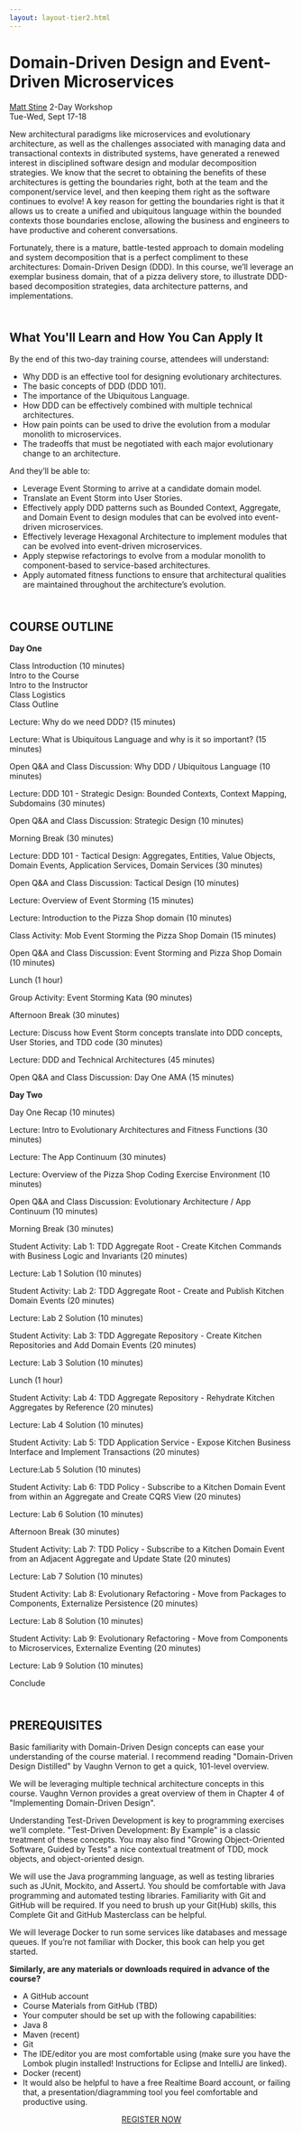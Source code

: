 ```yaml
---
layout: layout-tier2.html
---
```

<div class="container section workshop-single-page">
    <!-- begin workshop element -->
    <div class="row">
      <div class="col-xs-12 col-sm-2">
            <div class="speaker-container">
                <a href="../speakers/matt-stine.html"><div class="speaker-img matt-stine keep-color"></div></a>
                </div>
            </div>
            <div class="col-xs-12 col-sm-8 content">
                <h1 class="section-header">Domain-Driven Design and Event-Driven Microservices</h1>
                <span class="speaker-name"><a href="../speakers/matt-stine.html">Matt Stine</a></span>
                <span class="duration">2-Day Workshop<br>Tue-Wed, Sept 17-18</span>
                <p class="copy">New architectural paradigms like microservices and evolutionary architecture, as well as the challenges associated with managing data and transactional contexts in distributed systems, have generated a renewed interest in disciplined software design and modular decomposition strategies. We know that the secret to obtaining the benefits of these architectures is getting the boundaries right, both at the team and the component/service level, and then keeping them right as the software continues to evolve! A key reason for getting the boundaries right is that it allows us to create a unified and ubiquitous language within the bounded contexts those boundaries enclose, allowing the business and engineers to have productive and coherent conversations.</p>
                <p class="copy">Fortunately, there is a mature, battle-tested approach to domain modeling and system decomposition that is a perfect compliment to these architectures: Domain-Driven Design (DDD). In this course, we’ll leverage an exemplar business domain, that of a pizza delivery store, to illustrate DDD-based decomposition strategies, data architecture patterns, and implementations.</p>
                <img src="../img/workshop/Workshop-Matt-Stine-3.jpg" class="speaker--workshop-content-img" alt="" style="margin-bottom: 10px">
                <h2 class="speaker-subheader">What You'll Learn and How You Can Apply It</h2>
                <p class="copy">By the end of this two-day training course, attendees will understand:</p>
                <ul>
                    <li>Why DDD is an effective tool for designing evolutionary architectures.</li>
                    <li>The basic concepts of DDD (DDD 101).</li>
                    <li>The importance of the Ubiquitous Language.</li>
                    <li>How DDD can be effectively combined with multiple technical architectures.</li>
                    <li>How pain points can be used to drive the evolution from a modular monolith to microservices.</li>
                    <li>The tradeoffs that must be negotiated with each major evolutionary change to an architecture.</li>
                </ul>
                <p class="copy">And they’ll be able to:</p>
                <ul>
                    <li>Leverage Event Storming to arrive at a candidate domain model.</li>
                    <li>Translate an Event Storm into User Stories.</li>
                    <li>Effectively apply DDD patterns such as Bounded Context, Aggregate, and Domain Event to design modules that can be evolved into event-driven microservices.</li>
                    <li>Effectively leverage Hexagonal Architecture to implement modules that can be evolved into event-driven microservices.</li>
                    <li>Apply stepwise refactorings to evolve from a modular monolith to component-based to service-based architectures.</li>
                    <li>Apply automated fitness functions to ensure that architectural qualities are maintained throughout the architecture’s evolution.</li>
                </ul>
                <img src="../img/workshop/Workshop-Matt-Stine-2.jpg" class="speaker--workshop-content-img" alt="" style="margin-bottom: 10px">
                <h2 class="speaker-subheader">COURSE OUTLINE</h2>
                <p class="copy"><strong>Day One</strong></p>
                <p class="copy">Class Introduction (10 minutes)<br>
                Intro to the Course<br>
                Intro to the Instructor<br>
                Class Logistics<br>
                Class Outline</p>
                <p class="copy">Lecture: Why do we need DDD? (15 minutes)</p>
                <p class="copy">Lecture: What is Ubiquitous Language and why is it so important? (15 minutes)</p>
                <p class="copy">Open Q&A and Class Discussion: Why DDD / Ubiquitous Language (10 minutes)</p>
                <p class="copy">Lecture: DDD 101 - Strategic Design: Bounded Contexts, Context Mapping, Subdomains (30 minutes)</p>
                <p class="copy">Open Q&A and Class Discussion: Strategic Design (10 minutes)</p>
                <p class="copy">Morning Break (30 minutes)</p>
                <p class="copy">Lecture: DDD 101 - Tactical Design: Aggregates, Entities, Value Objects, Domain Events, Application Services, Domain Services (30 minutes)</p>
                <p class="copy">Open Q&A and Class Discussion: Tactical Design (10 minutes)</p>
                <p class="copy">Lecture: Overview of Event Storming (15 minutes)</p>
                <p class="copy">Lecture: Introduction to the Pizza Shop domain (10 minutes)</p>
                <p class="copy">Class Activity: Mob Event Storming the Pizza Shop Domain (15 minutes)</p>
                <p class="copy">Open Q&A and Class Discussion: Event Storming and Pizza Shop Domain (10 minutes)</p>
                <p class="copy">Lunch (1 hour)</p>
                <p class="copy">Group Activity: Event Storming Kata (90 minutes)</p>
                <p class="copy">Afternoon Break (30 minutes)</p>
                <p class="copy">Lecture: Discuss how Event Storm concepts translate into DDD concepts, User Stories, and TDD code (30 minutes)</p>
                <p class="copy">Lecture: DDD and Technical Architectures (45 minutes)</p>
                <p class="copy">Open Q&A and Class Discussion: Day One AMA (15 minutes)</p>
                <p class="copy"><strong>Day Two</strong></p>
                <p class="copy">Day One Recap (10 minutes)</p>
                <p class="copy">Lecture: Intro to Evolutionary Architectures and Fitness Functions (30 minutes)</p>
                <p class="copy">Lecture: The App Continuum (30 minutes)</p>
                <p class="copy">Lecture: Overview of the Pizza Shop Coding Exercise Environment (10 minutes)</p>
                <p class="copy">Open Q&A and Class Discussion: Evolutionary Architecture / App Continuum (10 minutes)</p>
                <p class="copy">Morning Break (30 minutes)</p>
                <p class="copy">Student Activity: Lab 1: TDD Aggregate Root - Create Kitchen Commands with Business Logic and Invariants (20 minutes)</p>
                <p class="copy">Lecture: Lab 1 Solution (10 minutes)</p>
                <p class="copy">Student Activity: Lab 2: TDD Aggregate Root - Create and Publish Kitchen Domain Events (20 minutes)</p>
                <p class="copy">Lecture: Lab 2 Solution (10 minutes)</p>
                <p class="copy">Student Activity: Lab 3: TDD Aggregate Repository - Create Kitchen Repositories and Add Domain Events (20 minutes)</p>
                <p class="copy">Lecture: Lab 3 Solution (10 minutes)</p>
                <p class="copy">Lunch (1 hour)</p>
                <p class="copy">Student Activity: Lab 4: TDD Aggregate Repository - Rehydrate Kitchen Aggregates by Reference (20 minutes)</p>
                <p class="copy">Lecture: Lab 4 Solution (10 minutes)</p>
                <p class="copy">Student Activity: Lab 5: TDD Application Service - Expose Kitchen Business Interface and Implement Transactions (20 minutes)</p>
                <p class="copy">Lecture:Lab 5 Solution (10 minutes)</p>
                <p class="copy">Student Activity: Lab 6: TDD Policy - Subscribe to a Kitchen Domain Event from within an Aggregate and Create CQRS View (20 minutes)</p>
                <p class="copy">Lecture: Lab 6 Solution (10 minutes)</p>
                <p class="copy">Afternoon Break (30 minutes)</p>
                <p class="copy">Student Activity: Lab 7: TDD Policy - Subscribe to a Kitchen Domain Event from an Adjacent Aggregate and Update State (20 minutes)</p>
                <p class="copy">Lecture: Lab 7 Solution (10 minutes)</p>
                <p class="copy">Student Activity: Lab 8: Evolutionary Refactoring - Move from Packages to Components, Externalize Persistence (20 minutes)</p>
                <p class="copy">Lecture: Lab 8 Solution (10 minutes)</p>
                <p class="copy">Student Activity: Lab 9: Evolutionary Refactoring - Move from Components to Microservices, Externalize Eventing (20 minutes)</p>
                <p class="copy">Lecture: Lab 9 Solution (10 minutes)</p>
                <p class="copy">Conclude</p>
                <img src="../img/workshop/Workshop-Matt-Stine-1.jpg" class="speaker--workshop-content-img" alt="" style="margin-bottom: 10px">
                <h2 class="speaker-subheader">PREREQUISITES</h2>
                <p class="copy">Basic familiarity with Domain-Driven Design concepts can ease your understanding of the course material. I recommend reading "Domain-Driven Design Distilled" by Vaughn Vernon to get a quick, 101-level overview.</p>
                <p class="copy">We will be leveraging multiple technical architecture concepts in this course. Vaughn Vernon provides a great overview of them in Chapter 4 of "Implementing Domain-Driven Design".</p>
                <p class="copy">Understanding Test-Driven Development is key to programming exercises we’ll complete. "Test-Driven Development: By Example" is a classic treatment of these concepts. You may also find "Growing Object-Oriented Software, Guided by Tests" a nice contextual treatment of TDD, mock objects, and object-oriented design.</p>
                <p class="copy">We will use the Java programming language, as well as testing libraries such as JUnit, Mockito, and AssertJ. You should be comfortable with Java programming and automated testing libraries. Familiarity with Git and GitHub will be required. If you need to brush up your Git(Hub) skills, this Complete Git and GitHub Masterclass can be helpful.</p>
                <p class="copy">We will leverage Docker to run some services like databases and message queues. If you’re not familiar with Docker, this book can help you get started.</p>
                <p class="copy"><strong>Similarly, are any materials or downloads required in advance of the course?</strong></p>
                <ul>
                    <li>A GitHub account</li>
                    <li>Course Materials from GitHub (TBD)</li>
                    <li>Your computer should be set up with the following capabilities:</li>
                    <li>Java 8</li>
                    <li>Maven (recent)</li>
                    <li>Git</li>
                    <li>The IDE/editor you are most comfortable using (make sure you have the Lombok plugin installed! Instructions for Eclipse and IntelliJ are linked).</li>
                    <li>Docker (recent)</li>
                    <li>It would also be helpful to have a free Realtime Board account, or failing that, a presentation/diagramming tool you feel comfortable and productive using.</li>
                </ul>
                <div class="col-xs-12" align="center">
                    <a class="btn" href="https://ti.to/eddd/explore-ddd-2019">REGISTER NOW</a>
                </div>
            </div>
        </div>
    </div>
</div>